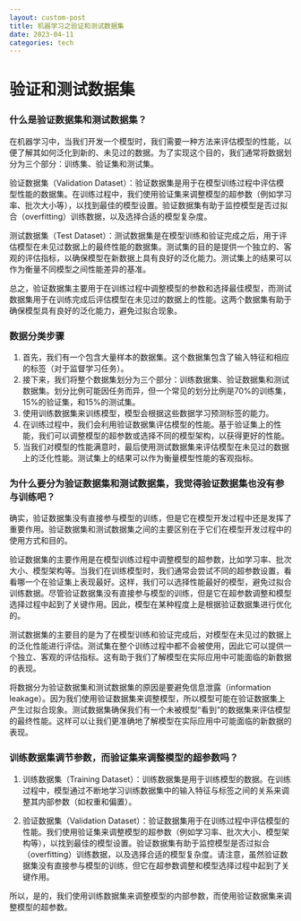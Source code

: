 ```yaml
---
layout: custom-post
title: 机器学习之验证和测试数据集
date: 2023-04-11
categories: tech
---
```


# 验证和测试数据集

### 什么是验证数据集和测试数据集？

在机器学习中，当我们开发一个模型时，我们需要一种方法来评估模型的性能，以便了解其如何泛化到新的、未见过的数据。为了实现这个目的，我们通常将数据划分为三个部分：训练集、验证集和测试集。

验证数据集（Validation Dataset）：验证数据集是用于在模型训练过程中评估模型性能的数据集。在训练过程中，我们使用验证集来调整模型的超参数（例如学习率、批次大小等），以找到最佳的模型设置。验证数据集有助于监控模型是否过拟合（overfitting）训练数据，以及选择合适的模型复杂度。

测试数据集（Test Dataset）：测试数据集是在模型训练和验证完成之后，用于评估模型在未见过数据上的最终性能的数据集。测试集的目的是提供一个独立的、客观的评估指标，以确保模型在新数据上具有良好的泛化能力。测试集上的结果可以作为衡量不同模型之间性能差异的基准。

总之，验证数据集主要用于在训练过程中调整模型的参数和选择最佳模型，而测试数据集用于在训练完成后评估模型在未见过的数据上的性能。这两个数据集有助于确保模型具有良好的泛化能力，避免过拟合现象。

### 数据分类步骤

1. 首先，我们有一个包含大量样本的数据集。这个数据集包含了输入特征和相应的标签（对于监督学习任务）。
2. 接下来，我们将整个数据集划分为三个部分：训练数据集、验证数据集和测试数据集。划分比例可能因任务而异，但一个常见的划分比例是70%的训练集，15%的验证集，和15%的测试集。
3. 使用训练数据集来训练模型，模型会根据这些数据学习预测标签的能力。
4. 在训练过程中，我们会利用验证数据集评估模型的性能。基于验证集上的性能，我们可以调整模型的超参数或选择不同的模型架构，以获得更好的性能。
5. 当我们对模型的性能满意时，最后使用测试数据集来评估模型在未见过的数据上的泛化性能。测试集上的结果可以作为衡量模型性能的客观指标。

### 为什么要分为验证数据集和测试数据集，我觉得验证数据集也没有参与训练吧？

确实，验证数据集没有直接参与模型的训练，但是它在模型开发过程中还是发挥了重要作用。验证数据集和测试数据集之间的主要区别在于它们在模型开发过程中的使用方式和目的。

验证数据集的主要作用是在模型训练过程中调整模型的超参数，比如学习率、批次大小、模型架构等。当我们在训练模型时，我们通常会尝试不同的超参数设置，看看哪一个在验证集上表现最好。这样，我们可以选择性能最好的模型，避免过拟合训练数据。尽管验证数据集没有直接参与模型的训练，但是它在超参数调整和模型选择过程中起到了关键作用。因此，模型在某种程度上是根据验证数据集进行优化的。

测试数据集的主要目的是为了在模型训练和验证完成后，对模型在未见过的数据上的泛化性能进行评估。测试集在整个训练过程中都不会被使用，因此它可以提供一个独立、客观的评估指标。这有助于我们了解模型在实际应用中可能面临的新数据的表现。

将数据分为验证数据集和测试数据集的原因是要避免信息泄露（information leakage）。因为我们使用验证数据集来调整模型，所以模型可能在验证数据集上产生过拟合现象。测试数据集确保我们有一个未被模型“看到”的数据集来评估模型的最终性能。这样可以让我们更准确地了解模型在实际应用中可能面临的新数据的表现。

### 训练数据集调节参数，而验证集来调整模型的超参数吗？

1. 训练数据集（Training Dataset）：训练数据集是用于训练模型的数据。在训练过程中，模型通过不断地学习训练数据集中的输入特征与标签之间的关系来调整其内部参数（如权重和偏置）。

2. 验证数据集（Validation Dataset）：验证数据集用于在训练过程中评估模型的性能。我们使用验证集来调整模型的超参数（例如学习率、批次大小、模型架构等），以找到最佳的模型设置。验证数据集有助于监控模型是否过拟合（overfitting）训练数据，以及选择合适的模型复杂度。请注意，虽然验证数据集没有直接参与模型的训练，但它在超参数调整和模型选择过程中起到了关键作用。

所以，是的，我们使用训练数据集来调整模型的内部参数，而使用验证数据集来调整模型的超参数。
